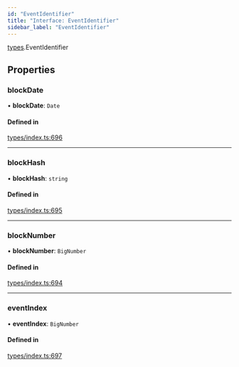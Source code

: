 ```yaml
---
id: "EventIdentifier"
title: "Interface: EventIdentifier"
sidebar_label: "EventIdentifier"
---
```


[types](../../../modules/Types/Types.md).EventIdentifier

## Properties

### blockDate

• **blockDate**: `Date`

#### Defined in

[types/index.ts:696](https://github.com/PolymeshAssociation/polymesh-sdk/blob/31fdce23/src/types/index.ts#L696)

___

### blockHash

• **blockHash**: `string`

#### Defined in

[types/index.ts:695](https://github.com/PolymeshAssociation/polymesh-sdk/blob/31fdce23/src/types/index.ts#L695)

___

### blockNumber

• **blockNumber**: `BigNumber`

#### Defined in

[types/index.ts:694](https://github.com/PolymeshAssociation/polymesh-sdk/blob/31fdce23/src/types/index.ts#L694)

___

### eventIndex

• **eventIndex**: `BigNumber`

#### Defined in

[types/index.ts:697](https://github.com/PolymeshAssociation/polymesh-sdk/blob/31fdce23/src/types/index.ts#L697)

